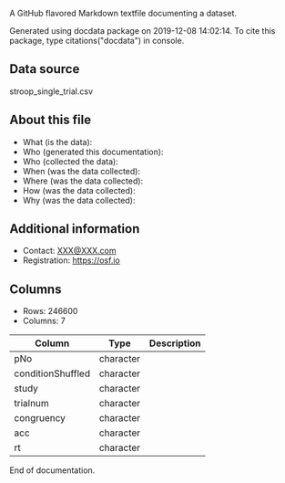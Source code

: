 A GitHub flavored Markdown textfile documenting a dataset.

Generated using docdata package on 2019-12-08 14:02:14.
To cite this package, type citations("docdata") in console.

## Data source

stroop_single_trial.csv

## About this file

* What (is the data): 
* Who (generated this documentation): 
* Who (collected the data):
* When (was the data collected): 
* Where (was the data collected):
* How (was the data collected):
* Why (was the data collected): 

## Additional information

* Contact: XXX@XXX.com
* Registration: https://osf.io

## Columns

* Rows: 246600
* Columns: 7

| Column             | Type       | Description |
| ------------------ | ---------- | ----------- |
| pNo                | character  |             |
| conditionShuffled  | character  |             |
| study              | character  |             |
| trialnum           | character  |             |
| congruency         | character  |             |
| acc                | character  |             |
| rt                 | character  |             |

End of documentation.

